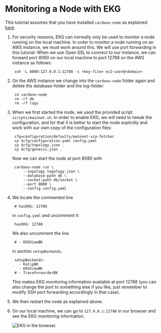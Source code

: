 # Monitoring a Node with EKG

This tutorial assumes that you have installed `cardano-node` as explained [here](build.md).

1. For security reasons, EKG can normally only be used to monitor a node
   running on the local machine.
   In order to monitor a node running on an AWS instance, we must work around this.
   We will use port forwarding in this tutorial: When we use Open SSL to connect to our instance,
   we can forward port 8080 on our local machine to port 12788 on the AWS instance as follows:

        ssh -L 8080:127.0.0.1:12788 -i <key-file> ec2-user@<domain>

2. On the AWS instance we change into the `cardano-node` folder again and delete the database-folder and the log-folder:


        cd cardano-node
        rm -rf db
        rm -rf logs

3. When we first started the node, we used the provided script `scripts/mainnet.sh`.
   In order to enable EKG, we will need to tweak the configuration, 
   and for that it is better
   to start the node explicitly and work with our own copy of the configuration files:
    
        cfg=configuration/defaults/mainnet-via-fetcher
        cp $cfg/configuration.yaml config.yaml
        cp $cfg/topology.json .
        cp $cfg/genesis.json .

   Now we can start the node at port 8080 with

        cardano-node run \
            --topology topology.json \
            --database-path db \
            --socket-path db/socket \
            --port 8080 \
            --config config.yaml

4. We locate the commented line
    
        # hasEKG: 12788

   in `config.yaml` and uncomment it:

        hasEKG: 12788

   We also uncomment the line

        # - EKGViewBK

   in section `setupBackends`.

        setupBackends:
          - KatipBK
          - EKGViewBK
        # - TraceForwarderBK

   This makes EKG monitoring information available at port 12788
   (you can also change the port to something else if you like, just remember to modify SSH port forwarding accordingly
   in that case).

5. We then restart the node as explained above.

6. On our local machine, we can go to `127.0.0.1:12788` in our browser
   and see the EKG monitoring information.

   ![EKG in the browser.](images/ekg.png)
